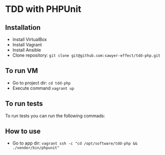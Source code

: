 # TDD with PHPUnit

## Installation

* Install VirtualBox
* Install Vagrant
* Install Ansible
* Clone repository: `git clone git@github.com:sawyer-effect/tdd-php.git`

## To run VM

* Go to project dir: `cd tdd-php`
* Execute command `vagrant up`

## To run tests

To run tests you can run the following commads:

## How to use

* Go to app dir: `vagrant ssh -c "cd /opt/software/tdd-php && ./vendor/bin/phpunit"`
